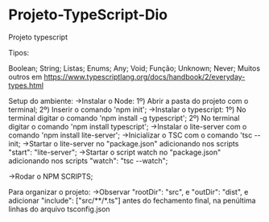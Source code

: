 # Projeto-TypeScript-Dio
Projeto typescript

Tipos:

Boolean;
String;
Listas;
Enums;
Any;
Void;
Função;
Unknown;
Never;
Muitos outros em https://www.typescriptlang.org/docs/handbook/2/everyday-types.html

Setup do ambiente:
->Instalar o Node:
 1º) Abrir a pasta do projeto com o terminal;
 2º) Inserir o comando 'npm init';
->Instalar o typescript:
 1º) No terminal digitar o comando 'npm install -g typescript';
 2º) No terminal digitar o comando 'npm install typescript';
 ->Instalar o lite-server com o comando 'npm install lite-server';
 ->Inicializar o TSC com o comando 'tsc --init;
 ->Startar o lite-server no "package.json" adicionando nos scripts "start": "lite-server";
 ->Startar o script watch no "package.json" adicionando nos scripts "watch": "tsc --watch";

->Rodar o NPM SCRIPTS;

Para organizar o projeto:
->Observar "rootDir": "src", e "outDir": "dist",  e adicionar "include": ["src/**/*.ts"] antes do fechamento final, na penúltima linhas do arquivo tsconfig.json
